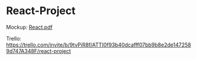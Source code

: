 # React-Project


Mockup:
[React.pdf](https://github.com/Ramajardat/React-Project/files/10047601/React.pdf)


Trello:
https://trello.com/invite/b/9tvPiR8f/ATTI0f93b40dcafff07bb9b8e2de1472589d747A348F/react-project

